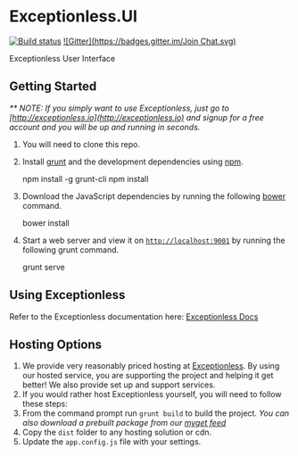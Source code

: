 # Exceptionless.UI
[![Build status](https://ci.appveyor.com/api/projects/status/18th2gqmbt86p5y0?svg=true)](https://ci.appveyor.com/project/Exceptionless/exceptionless-ui) [![Gitter](https://badges.gitter.im/Join Chat.svg)](https://gitter.im/exceptionless/Discuss)

Exceptionless User Interface

## Getting Started

_** NOTE: If you simply want to use Exceptionless, just go to [http://exceptionless.io](http://exceptionless.io) and signup for a free account and you will be up and running in seconds._

1. You will need to clone this repo.
2. Install [grunt](http://gruntjs.com/) and the development dependencies using [npm](https://www.npmjs.com/).

    npm install -g grunt-cli
    npm install

3. Download the JavaScript dependencies by running the following [bower](http://bower.io/) command.

    bower install

4. Start a web server and view it on [`http://localhost:9001`](http://localhost:9001) by running the following grunt command.

    grunt serve

## Using Exceptionless

Refer to the Exceptionless documentation here: [Exceptionless Docs](http://docs.exceptionless.io)

## Hosting Options

1. We provide very reasonably priced hosting at [Exceptionless](http://exceptionless.io). By using our hosted service, you are supporting the project and helping it get better! We also provide set up and support services.
2. If you would rather host Exceptionless yourself, you will need to follow these steps:
  1. From the command prompt run `grunt build` to build the project. *You can also download a prebuilt package from our [myget feed](https://www.myget.org/feed/exceptionless/package/nuget/Exceptionless.UI)*
  2. Copy the `dist` folder to any hosting solution or cdn.
  3. Update the `app.config.js` file with your settings.

